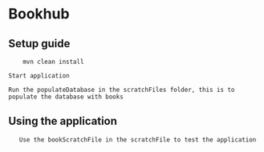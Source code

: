 # Bookhub

## Setup guide

```shell
    mvn clean install
```

```
Start application 
```

```
Run the populateDatabase in the scratchFiles folder, this is to populate the database with books
```

## Using the application

```
   Use the bookScratchFile in the scratchFile to test the application
```